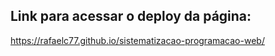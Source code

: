 ## Link para acessar o deploy da página:  
https://rafaelc77.github.io/sistematizacao-programacao-web/
